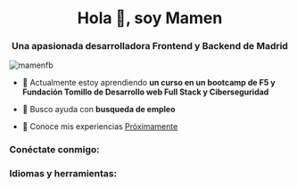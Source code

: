 <h1 align="center">Hola 👋, soy Mamen</h1>
<h3 align="center">Una apasionada desarrolladora Frontend y Backend de Madrid</h3>

<p align="left"> <img src ="https://komarev.com/ghpvc/?username=mamenfb&label=Profile%20views&color=0e75b6&style=flat" alt="mamenfb" /> </p>

- 🌱 Actualmente estoy aprendiendo **un curso en un bootcamp de F5 y Fundación Tomillo de Desarrollo web Full Stack y Ciberseguridad**

- 🤝 Busco ayuda con **busqueda de empleo**






- 📄 Conoce mis experiencias [Próximamente ](Próximamente)

<h3 align="left">Conéctate conmigo:</h3>
<p align="left">
</p>

<h3 align="left">Idiomas y herramientas:</h3>


